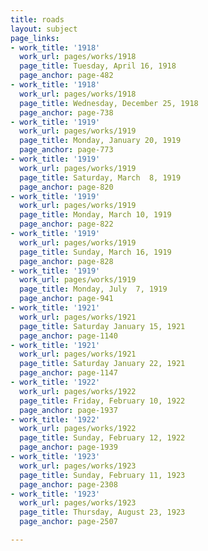 ```yaml
---
title: roads
layout: subject
page_links:
- work_title: '1918'
  work_url: pages/works/1918
  page_title: Tuesday, April 16, 1918
  page_anchor: page-482
- work_title: '1918'
  work_url: pages/works/1918
  page_title: Wednesday, December 25, 1918
  page_anchor: page-738
- work_title: '1919'
  work_url: pages/works/1919
  page_title: Monday, January 20, 1919
  page_anchor: page-773
- work_title: '1919'
  work_url: pages/works/1919
  page_title: Saturday, March  8, 1919
  page_anchor: page-820
- work_title: '1919'
  work_url: pages/works/1919
  page_title: Monday, March 10, 1919
  page_anchor: page-822
- work_title: '1919'
  work_url: pages/works/1919
  page_title: Sunday, March 16, 1919
  page_anchor: page-828
- work_title: '1919'
  work_url: pages/works/1919
  page_title: Monday, July  7, 1919
  page_anchor: page-941
- work_title: '1921'
  work_url: pages/works/1921
  page_title: Saturday January 15, 1921
  page_anchor: page-1140
- work_title: '1921'
  work_url: pages/works/1921
  page_title: Saturday January 22, 1921
  page_anchor: page-1147
- work_title: '1922'
  work_url: pages/works/1922
  page_title: Friday, February 10, 1922
  page_anchor: page-1937
- work_title: '1922'
  work_url: pages/works/1922
  page_title: Sunday, February 12, 1922
  page_anchor: page-1939
- work_title: '1923'
  work_url: pages/works/1923
  page_title: Sunday, February 11, 1923
  page_anchor: page-2308
- work_title: '1923'
  work_url: pages/works/1923
  page_title: Thursday, August 23, 1923
  page_anchor: page-2507

---
```

